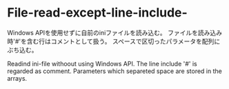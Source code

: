# File-read-except-line-include-
Windows APIを使用せずに自前のiniファイルを読み込む。
ファイルを読み込み時'#'を含む行はコメントとして扱う。
スペースで区切ったパラメータを配列にぶち込む。

Readind ini-file withoout using Windows API.
The line include '#' is regarded as comment. 
Parameters which separeted space are stored in the arrays.  
